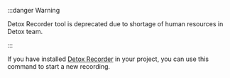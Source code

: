 
:::danger Warning

Detox Recorder tool is deprecated due to shortage of human resources in Detox team.

:::

If you have installed [Detox Recorder](https://github.com/wix/DetoxRecorder) in your project,
you can use this command to start a new recording.
